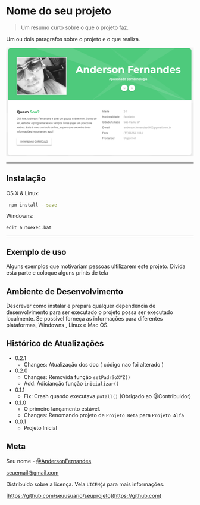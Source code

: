 # Nome do seu projeto
> Um resumo curto sobre o que o projeto faz.

Um ou dois paragrafos sobre o projeto e
o que realiza.

![](teste.png "Resumo do Currículo")

---
## Instalação

OS X & Linux:

```sh
 npm install --save
```

Windowns:

```sh
edit autoexec.bat
```
---
## Exemplo de uso

Alguns exemplos que motivariam pessoas ultilizarem este projeto.
Divida esta parte e coloque alguns prints de tela

## Ambiente de Desenvolvimento

Descrever como instalar e prepara qualquer dependência de desenvolvimento para ser executado o projeto possa ser executado localmente.
Se possivel forneça as informações para diferentes plataformas, Windowns , Linux e Mac OS.

## Histórico de Atualizações

* 0.2.1
    * Changes: Atualização dos doc ( código nao foi alterado )
* 0.2.0 
    * Changes: Removida função `setPadrãoXYZ()`
    * Add: Adicianção função `inicializar()`
* 0.1.1
    * Fix: Crash quando executava `putall()` (Obrigado ao @Contribuidor) 
* 0.1.0
    * O primeiro lançamento estável.
    * Changes: Renomando projeto de `Projeto Beta` para `Projeto Alfa`
* 0.0.1
    * Projeto Inicial

## Meta

Seu nome - [@AndersonFernandes](https://www.instagram.com/anderjj0/)

seuemail@gmail.com

Distribuido sobre a licença. Vela `LICENÇA` para mais informações.

[https://github.com/seuusuario/seuprojeto](https://github.com)